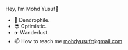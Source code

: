 Hey, I’m Mohd Yusuf👋
<!--- - 👀 I’m interested in ... 
- 🌱 I’m currently learning ... 
- 💞️ I’m looking to collaborate on ... --->
- 🌱 Dendrophile.
- 😎 Optimistic.
- ✈️ Wanderlust.
- 📫 How to reach me mohdyusufr@gmail.com

<!---
MOHD-YUSUF1/MOHD-YUSUF1 is a ✨ special ✨ repository because its `README.md` (this file) appears on your GitHub profile.
You can click the Preview link to take a look at your changes.
--->
